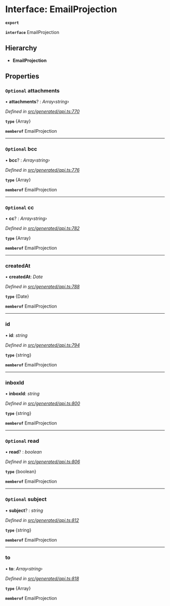 # Interface: EmailProjection

**`export`** 

**`interface`** EmailProjection

## Hierarchy

* **EmailProjection**

## Properties

### `Optional` attachments

• **attachments**? : *Array‹string›*

*Defined in [src/generated/api.ts:770](https://github.com/mailslurp/mailslurp-client-ts-js/blob/c5d4ad1/src/generated/api.ts#L770)*

**`type`** {Array<string>}

**`memberof`** EmailProjection

___

### `Optional` bcc

• **bcc**? : *Array‹string›*

*Defined in [src/generated/api.ts:776](https://github.com/mailslurp/mailslurp-client-ts-js/blob/c5d4ad1/src/generated/api.ts#L776)*

**`type`** {Array<string>}

**`memberof`** EmailProjection

___

### `Optional` cc

• **cc**? : *Array‹string›*

*Defined in [src/generated/api.ts:782](https://github.com/mailslurp/mailslurp-client-ts-js/blob/c5d4ad1/src/generated/api.ts#L782)*

**`type`** {Array<string>}

**`memberof`** EmailProjection

___

###  createdAt

• **createdAt**: *Date*

*Defined in [src/generated/api.ts:788](https://github.com/mailslurp/mailslurp-client-ts-js/blob/c5d4ad1/src/generated/api.ts#L788)*

**`type`** {Date}

**`memberof`** EmailProjection

___

###  id

• **id**: *string*

*Defined in [src/generated/api.ts:794](https://github.com/mailslurp/mailslurp-client-ts-js/blob/c5d4ad1/src/generated/api.ts#L794)*

**`type`** {string}

**`memberof`** EmailProjection

___

###  inboxId

• **inboxId**: *string*

*Defined in [src/generated/api.ts:800](https://github.com/mailslurp/mailslurp-client-ts-js/blob/c5d4ad1/src/generated/api.ts#L800)*

**`type`** {string}

**`memberof`** EmailProjection

___

### `Optional` read

• **read**? : *boolean*

*Defined in [src/generated/api.ts:806](https://github.com/mailslurp/mailslurp-client-ts-js/blob/c5d4ad1/src/generated/api.ts#L806)*

**`type`** {boolean}

**`memberof`** EmailProjection

___

### `Optional` subject

• **subject**? : *string*

*Defined in [src/generated/api.ts:812](https://github.com/mailslurp/mailslurp-client-ts-js/blob/c5d4ad1/src/generated/api.ts#L812)*

**`type`** {string}

**`memberof`** EmailProjection

___

###  to

• **to**: *Array‹string›*

*Defined in [src/generated/api.ts:818](https://github.com/mailslurp/mailslurp-client-ts-js/blob/c5d4ad1/src/generated/api.ts#L818)*

**`type`** {Array<string>}

**`memberof`** EmailProjection
